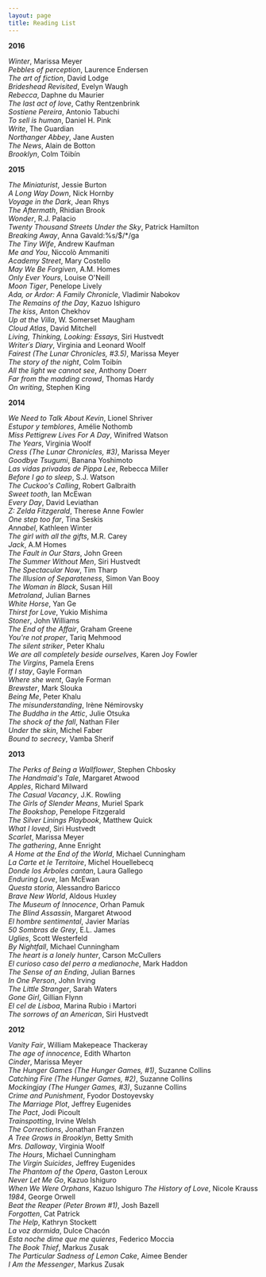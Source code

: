 ```yaml
---
layout: page
title: Reading List
---
```

**2016**

_Winter_, Marissa Meyer  
_Pebbles of perception_, Laurence Endersen  
_The art of fiction_, David Lodge  
_Brideshead Revisited_, Evelyn Waugh  
_Rebecca_, Daphne du Maurier  
_The last act of love_, Cathy Rentzenbrink  
_Sostiene Pereira_, Antonio Tabuchi  
_To sell is human_, Daniel H. Pink  
_Write_, The Guardian  
_Northanger Abbey_, Jane Austen  
_The News_, Alain de Botton  
_Brooklyn_, Colm Tóibín  

**2015**

_The Miniaturist_, Jessie Burton  
_A Long Way Down_, Nick Hornby  
_Voyage in the Dark_, Jean Rhys  
_The Aftermath_, Rhidian Brook  
_Wonder_, R.J. Palacio  
_Twenty Thousand Streets Under the Sky_, Patrick Hamilton  
_Breaking Away_, Anna Gavald:%s/$/*/ga  
_The Tiny Wife_, Andrew Kaufman  
_Me and You_, Niccolò Ammaniti  
_Academy Street_, Mary Costello  
_May We Be Forgiven_, A.M. Homes  
_Only Ever Yours_, Louise O'Neill  
_Moon Tiger_, Penelope Lively  
_Ada, or Ardor: A Family Chronicle_, Vladimir Nabokov  
_The Remains of the Day_, Kazuo Ishiguro  
_The kiss_, Anton Chekhov  
_Up at the Villa_, W. Somerset Maugham  
_Cloud Atlas_, David Mitchell  
_Living, Thinking, Looking: Essays_, Siri Hustvedt  
_Writer´s Diary_, Virginia and Leonard Woolf  
_Fairest (The Lunar Chronicles, #3.5)_, Marissa Meyer  
_The story of the night_, Colm Toibín  
_All the light we cannot see_, Anthony Doerr  
_Far from the madding crowd_, Thomas Hardy  
_On writing_, Stephen King

**2014**

_We Need to Talk About Kevin_,	Lionel Shriver  
_Estupor y temblores_,	Amélie Nothomb   
_Miss Pettigrew Lives For A Day_,	Winifred Watson  
_The Years_,	Virginia Woolf  
_Cress (The Lunar Chronicles, #3)_,	Marissa Meyer  
_Goodbye Tsugumi_,	Banana Yoshimoto  
_Las vidas privadas de Pippa Lee_,	Rebecca Miller  
_Before I go to sleep_,	S.J. Watson  
_The Cuckoo's Calling_,	Robert Galbraith  
_Sweet tooth_,	Ian McEwan  
_Every Day_,	David Leviathan  
_Z: Zelda Fitzgerald_,	Therese Anne Fowler  
_One step too far_,	Tina Seskis  
_Annabel_,	Kathleen Winter  
_The girl with all the gifts_,	M.R. Carey  
_Jack_,	A.M Homes  
_The Fault in Our Stars_,	John Green  
_The Summer Without Men_,	Siri Hustvedt  
_The Spectacular Now_,	Tim Tharp  
_The Illusion of Separateness_,	Simon Van Booy  
_The Woman in Black_,	Susan Hill  
_Metroland_,	Julian Barnes  
_White Horse_,	Yan Ge  
_Thirst for Love_,	Yukio Mishima  
_Stoner_,	John Williams  
_The End of the Affair_,	Graham Greene  
_You're not proper_,	Tariq Mehmood  
_The silent striker_,	Peter Khalu  
_We are all completely beside ourselves_,	Karen Joy Fowler  
_The Virgins_,	Pamela Erens  
_If I stay_,	Gayle Forman  
_Where she went_,	Gayle Forman  
_Brewster_,	Mark Slouka  
_Being Me_,	Peter Khalu  
_The misunderstanding_,	Irène Némirovsky  
_The Buddha in the Attic_,	Julie Otsuka  
_The shock of the fall_,	Nathan Filer  
_Under the skin_,	Michel Faber  
_Bound to secrecy_,	Vamba Sherif    

**2013**

_The Perks of Being a Wallflower_, Stephen Chbosky  
_The Handmaid's Tale_,	Margaret Atwood   
_Apples_,	Richard Milward    
_The Casual Vacancy_,	J.K. Rowling    
_The Girls of Slender Means_,	Muriel Spark    
_The Bookshop_,	Penelope Fitzgerald  
_The Silver Linings Playbook_,	Matthew Quick  
_What I loved_,	Siri Hustvedt  
_Scarlet_,	Marissa Meyer  
_The gathering_,	Anne Enright  
_A Home at the End of the World_,	Michael Cunningham  
_La Carte et le Territoire_,	Michel Houellebecq   
_Donde los Árboles cantan_,	Laura Gallego  
_Enduring Love_,	Ian McEwan  
_Questa storia_,	Alessandro Baricco  
_Brave New World_,	Aldous Huxley  
_The Museum of Innocence_,	Orhan Pamuk  
_The Blind Assassin_,	Margaret Atwood  
_El hombre sentimental_,	Javier Marías   
_50 Sombras de Grey_,	E.L. James  
_Uglies_,	Scott Westerfeld  
_By Nightfall_,	Michael Cunningham  
_The heart is a lonely hunter_,	Carson McCullers  
_El curioso caso del perro a medianoche_,	Mark Haddon   
_The Sense of an Ending_,	Julian Barnes  
_In One Person_, John Irving  
_The Little Stranger_,	Sarah Waters  
_Gone Girl_,	Gillian Flynn  
_El cel de Lisboa_,	Marina Rubio i Martori  
_The sorrows of an American_,	Siri Hustvedt  

**2012**

_Vanity Fair_,	William Makepeace Thackeray  
_The age of innocence_,	Edith Wharton  
_Cinder_,	Marissa Meyer  
_The Hunger Games (The Hunger Games, #1)_,	Suzanne Collins  
_Catching Fire (The Hunger Games, #2)_,	Suzanne Collins  
_Mockingjay (The Hunger Games, #3)_, Suzanne Collins  
_Crime and Punishment_,	Fyodor Dostoyevsky  
_The Marriage Plot_,	Jeffrey Eugenides  
_The Pact_,	Jodi Picoult  
_Trainspotting_,	Irvine Welsh  
_The Corrections_,	Jonathan Franzen  
_A Tree Grows in Brooklyn_,	Betty Smith  
_Mrs. Dalloway_,	Virginia Woolf  
_The Hours_,	Michael Cunningham  
_The Virgin Suicides_,	Jeffrey Eugenides  
_The Phantom of the Opera_,	Gaston Leroux  
_Never Let Me Go_, Kazuo Ishiguro  
_When We Were Orphans_,	Kazuo Ishiguro
_The History of Love_,	Nicole Krauss  
_1984_,	George Orwell  
_Beat the Reaper (Peter Brown #1)_,	Josh Bazell  
_Forgotten_,	Cat Patrick  
_The Help_,	Kathryn Stockett  
_La voz dormida_,	Dulce Chacón  
_Esta noche dime que me quieres_,	Federico Moccia  
_The Book Thief_,	Markus Zusak  
_The Particular Sadness of Lemon Cake_,	Aimee Bender  
_I Am the Messenger_,	Markus Zusak  

